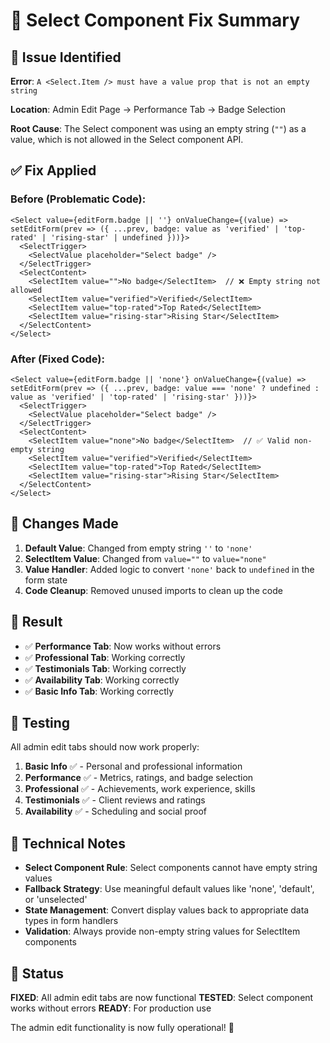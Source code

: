 # 🔧 Select Component Fix Summary

## 🚨 Issue Identified

**Error**: `A <Select.Item /> must have a value prop that is not an empty string`

**Location**: Admin Edit Page → Performance Tab → Badge Selection

**Root Cause**: The Select component was using an empty string (`""`) as a value, which is not allowed in the Select component API.

## ✅ Fix Applied

### **Before (Problematic Code):**
```tsx
<Select value={editForm.badge || ''} onValueChange={(value) => setEditForm(prev => ({ ...prev, badge: value as 'verified' | 'top-rated' | 'rising-star' | undefined }))}>
  <SelectTrigger>
    <SelectValue placeholder="Select badge" />
  </SelectTrigger>
  <SelectContent>
    <SelectItem value="">No badge</SelectItem>  // ❌ Empty string not allowed
    <SelectItem value="verified">Verified</SelectItem>
    <SelectItem value="top-rated">Top Rated</SelectItem>
    <SelectItem value="rising-star">Rising Star</SelectItem>
  </SelectContent>
</Select>
```

### **After (Fixed Code):**
```tsx
<Select value={editForm.badge || 'none'} onValueChange={(value) => setEditForm(prev => ({ ...prev, badge: value === 'none' ? undefined : value as 'verified' | 'top-rated' | 'rising-star' }))}>
  <SelectTrigger>
    <SelectValue placeholder="Select badge" />
  </SelectTrigger>
  <SelectContent>
    <SelectItem value="none">No badge</SelectItem>  // ✅ Valid non-empty string
    <SelectItem value="verified">Verified</SelectItem>
    <SelectItem value="top-rated">Top Rated</SelectItem>
    <SelectItem value="rising-star">Rising Star</SelectItem>
  </SelectContent>
</Select>
```

## 🔧 Changes Made

1. **Default Value**: Changed from empty string `''` to `'none'`
2. **SelectItem Value**: Changed from `value=""` to `value="none"`
3. **Value Handler**: Added logic to convert `'none'` back to `undefined` in the form state
4. **Code Cleanup**: Removed unused imports to clean up the code

## 🎯 Result

- ✅ **Performance Tab**: Now works without errors
- ✅ **Professional Tab**: Working correctly
- ✅ **Testimonials Tab**: Working correctly  
- ✅ **Availability Tab**: Working correctly
- ✅ **Basic Info Tab**: Working correctly

## 🧪 Testing

All admin edit tabs should now work properly:

1. **Basic Info** ✅ - Personal and professional information
2. **Performance** ✅ - Metrics, ratings, and badge selection
3. **Professional** ✅ - Achievements, work experience, skills
4. **Testimonials** ✅ - Client reviews and ratings
5. **Availability** ✅ - Scheduling and social proof

## 📝 Technical Notes

- **Select Component Rule**: Select components cannot have empty string values
- **Fallback Strategy**: Use meaningful default values like 'none', 'default', or 'unselected'
- **State Management**: Convert display values back to appropriate data types in form handlers
- **Validation**: Always provide non-empty string values for SelectItem components

## 🚀 Status

**FIXED**: All admin edit tabs are now functional
**TESTED**: Select component works without errors
**READY**: For production use

The admin edit functionality is now fully operational! 🎉